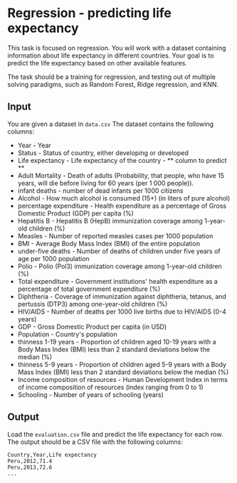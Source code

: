 # Regression - predicting life expectancy

This task is focused on regression. You will work with a dataset containing information about life expectancy in different countries. Your goal is to predict the life expectancy based on other available features.

The task should be a training for regression, and testing out of multiple solving paradigms, such as Random Forest, Ridge regression, and KNN.

## Input

You are given a dataset in `data.csv` The dataset contains the following columns:

* Year - Year
* Status - Status of country, either developing or developed
* Life expectancy - Life expectancy of the country - ** column to predict **
* Adult Mortality - Death of adults (Probability, that people, who have 15 years, will die before living for 60 years (per 1 000 people)).
* infant deaths - number of dead infants per 1000 citizens
* Alcohol - How much alcohol is consumed (15+) (in liters of pure alcohol)
* percentage expenditure - Health expenditure as a percentage of Gross Domestic Product (GDP) per capita (%)
* Hepatitis B - Hepatitis B (HepB) immunization coverage among 1-year-old children (%)
* Measles - Number of reported measles cases per 1000 population
* BMI - Average Body Mass Index (BMI) of the entire population
* under-five deaths - Number of deaths of children under five years of age per 1000 population
* Polio - Polio (Pol3) immunization coverage among 1-year-old children (%)
* Total expenditure - Government institutions' health expenditure as a percentage of total government expenditure (%)
* Diphtheria - Coverage of immunization against diphtheria, tetanus, and pertussis (DTP3) among one-year-old children (%)
* HIV/AIDS - Number of deaths per 1000 live births due to HIV/AIDS (0-4 years)
* GDP - Gross Domestic Product per capita (in USD)
* Population - Country's population
* thinness 1-19 years - Proportion of children aged 10-19 years with a Body Mass Index (BMI) less than 2 standard deviations below the median (%)
* thinness 5-9 years - Proportion of children aged 5-9 years with a Body Mass Index (BMI) less than 2 standard deviations below the median (%)
* Income composition of resources - Human Development Index in terms of income composition of resources (index ranging from 0 to 1)
* Schooling - Number of years of schooling (years)


## Output

Load the `evaluation.csv` file and predict the life expectancy for each row. The output should be a CSV file with the following columns:
  
```
Country,Year,Life expectancy
Peru,2012,71.4
Peru,2013,72.6
...
```